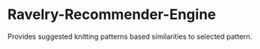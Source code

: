 # Ravelry-Recommender-Engine
Provides suggested knitting patterns based similarities to selected pattern.
